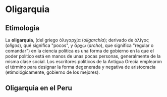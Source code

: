 # Oligarquia
## Etimologia
La **oligarquía**, (del griego ὀλιγαρχία (_oligarchía_); derivado de ὀλίγος (_olígos_), qué significa "pocos", y ἄρχω (_archo_), que significa "regular o comandar")​ en la ciencia política es una forma de gobierno en la que el poder político está en manos de unas pocas personas, generalmente de la misma clase social. Los escritores políticos de la Antigua Grecia emplearon el término para designar la forma degenerada y negativa de aristocracia (etimológicamente, gobierno de los mejores).
## Oligarquia en el Peru



<!--stackedit_data:
eyJoaXN0b3J5IjpbODI4NzM3NTYzXX0=
-->